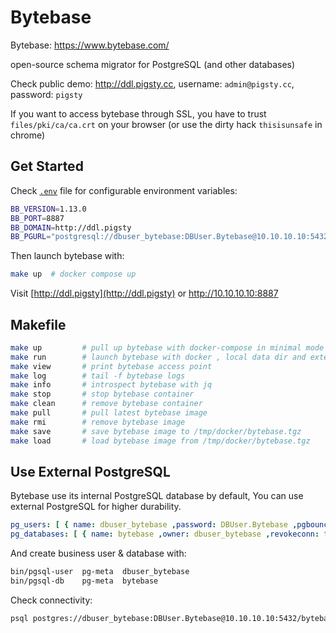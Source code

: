 # Bytebase

Bytebase: https://www.bytebase.com/

open-source schema migrator for PostgreSQL (and other databases)

Check public demo: http://ddl.pigsty.cc, username: `admin@pigsty.cc`, password: `pigsty`

If you want to access bytebase through SSL, you have to trust `files/pki/ca/ca.crt` on your browser (or use the dirty
hack `thisisunsafe` in chrome)


## Get Started

Check [`.env`](.env) file for configurable environment variables:

```bash
BB_VERSION=1.13.0
BB_PORT=8887
BB_DOMAIN=http://ddl.pigsty
BB_PGURL="postgresql://dbuser_bytebase:DBUser.Bytebase@10.10.10.10:5432/bytebase?sslmode=prefer"
```

Then launch bytebase with:

```bash
make up  # docker compose up
```

Visit [http://ddl.pigsty](http://ddl.pigsty) or http://10.10.10.10:8887

## Makefile

```bash
make up         # pull up bytebase with docker-compose in minimal mode
make run        # launch bytebase with docker , local data dir and external PostgreSQL
make view       # print bytebase access point
make log        # tail -f bytebase logs
make info       # introspect bytebase with jq
make stop       # stop bytebase container
make clean      # remove bytebase container
make pull       # pull latest bytebase image
make rmi        # remove bytebase image
make save       # save bytebase image to /tmp/docker/bytebase.tgz
make load       # load bytebase image from /tmp/docker/bytebase.tgz
```

## Use External PostgreSQL

Bytebase use its internal PostgreSQL database by default, You can use external PostgreSQL for higher durability.

```yaml
pg_users: [ { name: dbuser_bytebase ,password: DBUser.Bytebase ,pgbouncer: true ,roles: [ dbrole_admin ]    ,comment: admin user for bytebase database } ]
pg_databases: [ { name: bytebase ,owner: dbuser_bytebase ,revokeconn: true ,comment: bytebase primary database } ]
```

And create business user & database with:

```bash
bin/pgsql-user  pg-meta  dbuser_bytebase
bin/pgsql-db    pg-meta  bytebase
```

Check connectivity:

```bash
psql postgres://dbuser_bytebase:DBUser.Bytebase@10.10.10.10:5432/bytebase
```